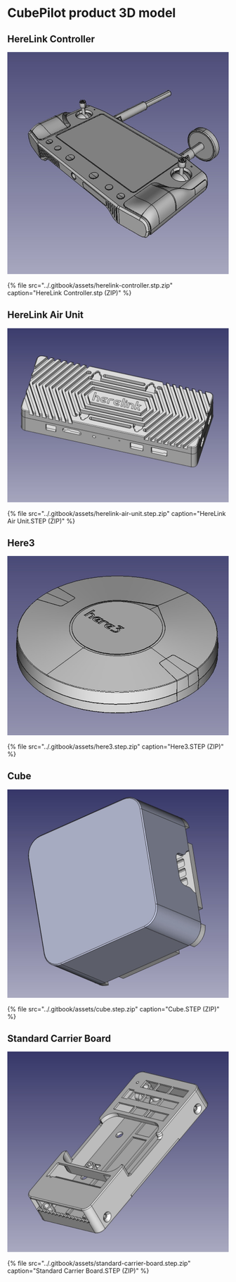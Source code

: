 # CubePilot product 3D model

## HereLink Controller

![](../.gitbook/assets/herelink-controller.jpg)

{% file src="../.gitbook/assets/herelink-controller.stp.zip" caption="HereLink Controller.stp \(ZIP\)" %}

## HereLink Air Unit

![](../.gitbook/assets/herelink-air-unit.jpg)

{% file src="../.gitbook/assets/herelink-air-unit.step.zip" caption="HereLink Air Unit.STEP \(ZIP\)" %}

## Here3

![](../.gitbook/assets/here3-.jpg)

{% file src="../.gitbook/assets/here3.step.zip" caption="Here3.STEP \(ZIP\)" %}

## Cube

![](../.gitbook/assets/cube.jpg)

{% file src="../.gitbook/assets/cube.step.zip" caption="Cube.STEP \(ZIP\)" %}

## Standard Carrier Board

![](../.gitbook/assets/standard-carrier-board.jpg)

{% file src="../.gitbook/assets/standard-carrier-board.step.zip" caption="Standard Carrier Board.STEP \(ZIP\)" %}



